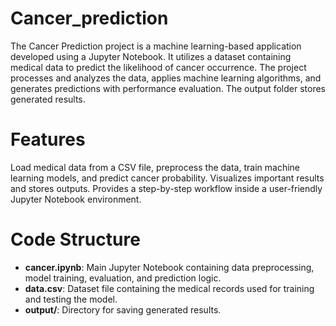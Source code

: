 # Cancer_prediction

The Cancer Prediction project is a machine learning-based application developed using a Jupyter Notebook. It utilizes a dataset containing medical data to predict the likelihood of cancer occurrence. The project processes and analyzes the data, applies machine learning algorithms, and generates predictions with performance evaluation. The output folder stores generated results.

# Features

Load medical data from a CSV file, preprocess the data, train machine learning models, and predict cancer probability. Visualizes important results and stores outputs. Provides a step-by-step workflow inside a user-friendly Jupyter Notebook environment.

# Code Structure

- **cancer.ipynb**: Main Jupyter Notebook containing data preprocessing, model training, evaluation, and prediction logic.
- **data.csv**: Dataset file containing the medical records used for training and testing the model.
- **output/**: Directory for saving generated results.

